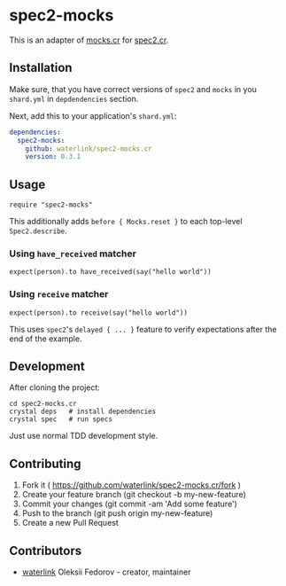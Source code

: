 # spec2-mocks

This is an adapter of [mocks.cr](https://github.com/waterlink/mocks.cr)
for [spec2.cr](https://github.com/waterlink/spec2.cr).

## Installation

Make sure, that you have correct versions of `spec2` and `mocks` in you
`shard.yml` in `depdendencies` section.

Next, add this to your application's `shard.yml`:

```yaml
dependencies:
  spec2-mocks:
    github: waterlink/spec2-mocks.cr
    version: 0.3.1
```

## Usage

```crystal
require "spec2-mocks"
```

This additionally adds `before { Mocks.reset }` to each top-level
`Spec2.describe`.

### Using `have_received` matcher

```crystal
expect(person).to have_received(say("hello world"))
```

### Using `receive` matcher

```crystal
expect(person).to receive(say("hello world"))
```

This uses `spec2`'s `delayed { ... }` feature to verify expectations after the
end of the example.

## Development

After cloning the project:

```
cd spec2-mocks.cr
crystal deps   # install dependencies
crystal spec   # run specs
```

Just use normal TDD development style.

## Contributing

1. Fork it ( https://github.com/waterlink/spec2-mocks.cr/fork )
2. Create your feature branch (git checkout -b my-new-feature)
3. Commit your changes (git commit -am 'Add some feature')
4. Push to the branch (git push origin my-new-feature)
5. Create a new Pull Request

## Contributors

- [waterlink](https://github.com/waterlink) Oleksii Fedorov - creator, maintainer
